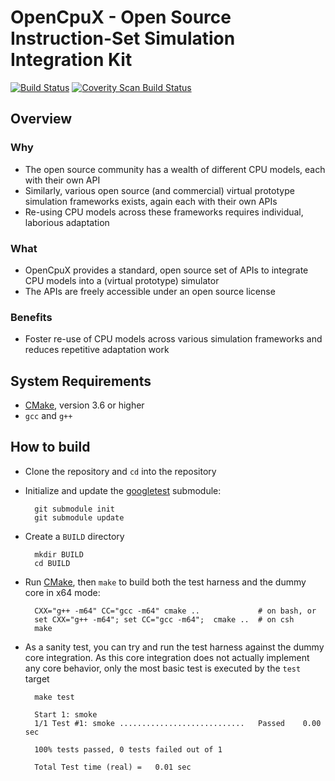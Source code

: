 # OpenCpuX - Open Source Instruction-Set Simulation Integration Kit 

[![Build Status](https://travis-ci.org/snps-virtualprototyping/ocx.svg?branch=master)](https://travis-ci.org/snps-virtualprototyping/ocx) 
[![Coverity Scan Build Status](https://scan.coverity.com/projects/20236/badge.svg)](https://scan.coverity.com/projects/snps-virtualprototyping-ocx)

## Overview

### Why
* The open source community has a wealth of different CPU models, each with 
  their own API
* Similarly, various open source (and commercial) virtual prototype simulation 
  frameworks exists, again each with their own APIs
* Re-using CPU models across these frameworks requires individual, laborious 
  adaptation 

### What
* OpenCpuX provides a standard, open source set of APIs to integrate CPU models 
into a (virtual prototype) simulator
* The APIs are freely accessible under an open source license

### Benefits
* Foster re-use of CPU models across various simulation frameworks and 
  reduces repetitive adaptation work

## System Requirements
* [CMake](https://cmake.org), version 3.6 or higher
* `gcc` and `g++`

## How to build

* Clone the repository and `cd` into the repository
* Initialize and update the [googletest](https://github.com/google/googletest) 
  submodule:

        git submodule init
        git submodule update

* Create a `BUILD` directory

        mkdir BUILD
        cd BUILD

* Run [CMake](https://cmake.org), then `make` to build both the test harness 
  and the dummy core in x64 mode:

        CXX="g++ -m64" CC="gcc -m64" cmake ..             # on bash, or
        set CXX="g++ -m64"; set CC="gcc -m64";  cmake ..  # on csh 
        make

* As a sanity test, you can try and run the test harness against 
  the dummy core integration. As this core integration does not 
  actually implement any core behavior, only the most basic test is executed
  by the `test` target

        make test

        Start 1: smoke
        1/1 Test #1: smoke ............................   Passed    0.00 sec

        100% tests passed, 0 tests failed out of 1

        Total Test time (real) =   0.01 sec


